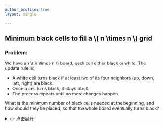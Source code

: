 ```yaml
---
author_profile: true
layout: single

---
```


## Minimum black cells to fill a \\( n \times n \\) grid

### Problem:
We have an \\( n \times n \\) board, each cell either black or white. The update rule is:

* A white cell turns black if at least two of its four neighbors (up, down, left, right) are black.
* Once a cell turns black, it stays black.
* The process repeats until no more changes happen.

What is the minimum number of black cells needed at the beginning, and how should they be placed, so that the whole board eventually turns black?


<details>
  <summary>👉 点击展开</summary>

这里是隐藏的内容。  
你可以写多行文字，甚至支持 **Markdown 格式**。

- 数学公式 \(a^2+b^2=c^2\)
- 列表项 1
- 列表项 2

</details>
